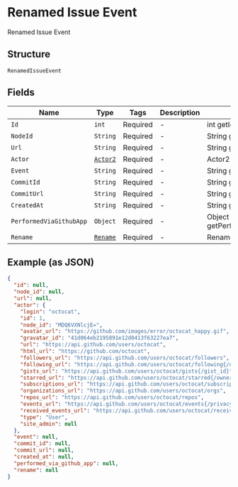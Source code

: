 
# Renamed Issue Event

Renamed Issue Event

## Structure

`RenamedIssueEvent`

## Fields

| Name | Type | Tags | Description | Getter | Setter |
|  --- | --- | --- | --- | --- | --- |
| `Id` | `int` | Required | - | int getId() | setId(int id) |
| `NodeId` | `String` | Required | - | String getNodeId() | setNodeId(String nodeId) |
| `Url` | `String` | Required | - | String getUrl() | setUrl(String url) |
| `Actor` | [`Actor2`](../../doc/models/actor-2.md) | Required | - | Actor2 getActor() | setActor(Actor2 actor) |
| `Event` | `String` | Required | - | String getEvent() | setEvent(String event) |
| `CommitId` | `String` | Required | - | String getCommitId() | setCommitId(String commitId) |
| `CommitUrl` | `String` | Required | - | String getCommitUrl() | setCommitUrl(String commitUrl) |
| `CreatedAt` | `String` | Required | - | String getCreatedAt() | setCreatedAt(String createdAt) |
| `PerformedViaGithubApp` | `Object` | Required | - | Object getPerformedViaGithubApp() | setPerformedViaGithubApp(Object performedViaGithubApp) |
| `Rename` | [`Rename`](../../doc/models/rename.md) | Required | - | Rename getRename() | setRename(Rename rename) |

## Example (as JSON)

```json
{
  "id": null,
  "node_id": null,
  "url": null,
  "actor": {
    "login": "octocat",
    "id": 1,
    "node_id": "MDQ6VXNlcjE=",
    "avatar_url": "https://github.com/images/error/octocat_happy.gif",
    "gravatar_id": "41d064eb2195891e12d0413f63227ea7",
    "url": "https://api.github.com/users/octocat",
    "html_url": "https://github.com/octocat",
    "followers_url": "https://api.github.com/users/octocat/followers",
    "following_url": "https://api.github.com/users/octocat/following{/other_user}",
    "gists_url": "https://api.github.com/users/octocat/gists{/gist_id}",
    "starred_url": "https://api.github.com/users/octocat/starred{/owner}{/repo}",
    "subscriptions_url": "https://api.github.com/users/octocat/subscriptions",
    "organizations_url": "https://api.github.com/users/octocat/orgs",
    "repos_url": "https://api.github.com/users/octocat/repos",
    "events_url": "https://api.github.com/users/octocat/events{/privacy}",
    "received_events_url": "https://api.github.com/users/octocat/received_events",
    "type": "User",
    "site_admin": null
  },
  "event": null,
  "commit_id": null,
  "commit_url": null,
  "created_at": null,
  "performed_via_github_app": null,
  "rename": null
}
```

